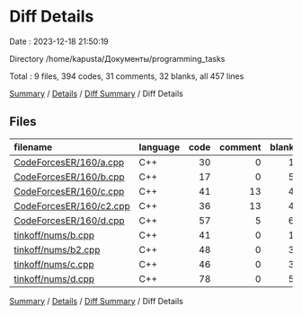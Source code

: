 # Diff Details

Date : 2023-12-18 21:50:19

Directory /home/kapusta/Документы/programming_tasks

Total : 9 files,  394 codes, 31 comments, 32 blanks, all 457 lines

[Summary](results.md) / [Details](details.md) / [Diff Summary](diff.md) / Diff Details

## Files
| filename | language | code | comment | blank | total |
| :--- | :--- | ---: | ---: | ---: | ---: |
| [CodeForcesER/160/a.cpp](/CodeForcesER/160/a.cpp) | C++ | 30 | 0 | 1 | 31 |
| [CodeForcesER/160/b.cpp](/CodeForcesER/160/b.cpp) | C++ | 17 | 0 | 5 | 22 |
| [CodeForcesER/160/c.cpp](/CodeForcesER/160/c.cpp) | C++ | 41 | 13 | 4 | 58 |
| [CodeForcesER/160/c2.cpp](/CodeForcesER/160/c2.cpp) | C++ | 36 | 13 | 4 | 53 |
| [CodeForcesER/160/d.cpp](/CodeForcesER/160/d.cpp) | C++ | 57 | 5 | 6 | 68 |
| [tinkoff/nums/b.cpp](/tinkoff/nums/b.cpp) | C++ | 41 | 0 | 1 | 42 |
| [tinkoff/nums/b2.cpp](/tinkoff/nums/b2.cpp) | C++ | 48 | 0 | 3 | 51 |
| [tinkoff/nums/c.cpp](/tinkoff/nums/c.cpp) | C++ | 46 | 0 | 3 | 49 |
| [tinkoff/nums/d.cpp](/tinkoff/nums/d.cpp) | C++ | 78 | 0 | 5 | 83 |

[Summary](results.md) / [Details](details.md) / [Diff Summary](diff.md) / Diff Details